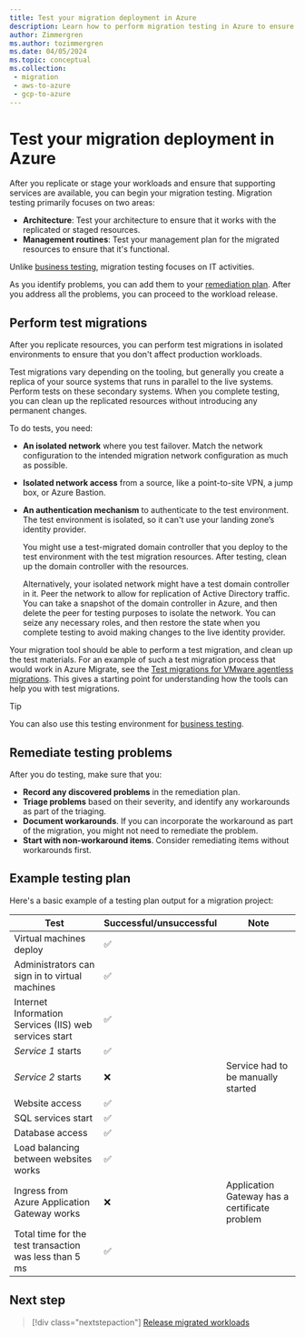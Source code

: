 ```yaml
---
title: Test your migration deployment in Azure
description: Learn how to perform migration testing in Azure to ensure that your architecture works with the replicated or staged resources.
author: Zimmergren
ms.author: tozimmergren
ms.date: 04/05/2024
ms.topic: conceptual
ms.collection: 
 - migration
 - aws-to-azure
 - gcp-to-azure
---
```


# Test your migration deployment in Azure

After you replicate or stage your workloads and ensure that supporting services are available, you can begin your migration testing. Migration testing primarily focuses on two areas:

- **Architecture**: Test your architecture to ensure that it works with the replicated or staged resources.
- **Management routines**: Test your management plan for the migrated resources to ensure that it's functional.

Unlike [business testing](../release/business-test.md), migration testing focuses on IT activities. 

As you identify problems, you can add them to your [remediation plan](../deploy/remediate.md). After you address all the problems, you can proceed to the workload release.

## Perform test migrations

After you replicate resources, you can perform test migrations in isolated environments to ensure that you don't affect production workloads.

Test migrations vary depending on the tooling, but generally you create a replica of your source systems that runs in parallel to the live systems. Perform tests on these secondary systems. When you complete testing, you can clean up the replicated resources without introducing any permanent changes.

To do tests, you need:

- **An isolated network** where you test failover. Match the network configuration to the intended migration network configuration as much as possible.

- **Isolated network access** from a source, like a point-to-site VPN, a jump box, or Azure Bastion.
- **An authentication mechanism** to authenticate to the test environment. The test environment is isolated, so it can't use your landing zone’s identity provider.
  
  You might use a test-migrated domain controller that you deploy to the test environment with the test migration resources. After testing, clean up the domain controller with the resources.
  
  Alternatively, your isolated network might have a test domain controller in it. Peer the network to allow for replication of Active Directory traffic. You can take a snapshot of the domain controller in Azure, and then delete the peer for testing purposes to isolate the network. You can seize any necessary roles, and then restore the state when you complete testing to avoid making changes to the live identity provider.

Your migration tool should be able to perform a test migration, and clean up the test materials. For an example of such a test migration process that would work in Azure Migrate, see the [Test migrations for VMware agentless migrations](/azure/migrate/vmware/how-to-test-replicating-virtual-machines#changing-test-migration-virtual-network-and-subnet-of-a-replicating-machine-agentless-vmware-migration). This gives a starting point for understanding how the tools can help you with test migrations.

> [!TIP]
> You can also use this testing environment for [business testing](../release/business-test.md).

## Remediate testing problems

After you do testing, make sure that you:

- **Record any discovered problems** in the remediation plan.
- **Triage problems** based on their severity, and identify any workarounds as part of the triaging.
- **Document workarounds**. If you can incorporate the workaround as part of the migration, you might not need to remediate the problem.
- **Start with non-workaround items**. Consider remediating items without workarounds first.

## Example testing plan

Here's a basic example of a testing plan output for a migration project:

|Test|Successful/unsuccessful|Note|
|---|---|---|
|Virtual machines deploy|&#x2705;||
|Administrators can sign in to virtual machines|&#x2705;||
|Internet Information Services (IIS) web services start|&#x2705;||
|*Service 1* starts|&#x2705;||
|*Service 2* starts|&#x274C;|Service had to be manually started|
|Website access|&#x2705;||
|SQL services start|&#x2705;||
|Database access|&#x2705;||
|Load balancing between websites works|&#x2705;||
|Ingress from Azure Application Gateway works|&#x274C;|Application Gateway has a certificate problem|
|Total time for the test transaction was less than 5 ms|&#x2705;||

## Next step

> [!div class="nextstepaction"]
> [Release migrated workloads](../release/index.md)

